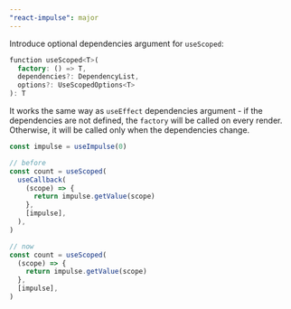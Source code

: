 ```yaml
---
"react-impulse": major
---
```


Introduce optional dependencies argument for `useScoped`:

```dart
function useScoped<T>(
  factory: () => T,
  dependencies?: DependencyList,
  options?: UseScopedOptions<T>
): T
```

It works the same way as `useEffect` dependencies argument - if the dependencies are not defined, the `factory` will be called on every render. Otherwise, it will be called only when the dependencies change.

```ts
const impulse = useImpulse(0)

// before
const count = useScoped(
  useCallback(
    (scope) => {
      return impulse.getValue(scope)
    },
    [impulse],
  ),
)

// now
const count = useScoped(
  (scope) => {
    return impulse.getValue(scope)
  },
  [impulse],
)
```
